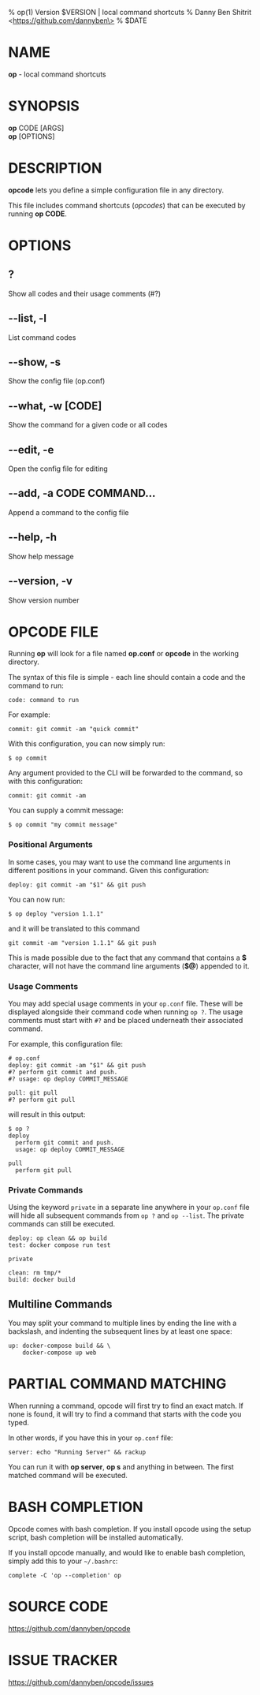 % op(1) Version $VERSION | local command shortcuts
% Danny Ben Shitrit \<https://github.com/dannyben\>
% $DATE

NAME
==================================================

**op** - local command shortcuts

SYNOPSIS
==================================================

**op** CODE [ARGS]  
**op** [OPTIONS]

DESCRIPTION
==================================================

**opcode** lets you define a simple configuration file in any directory.

This file includes command shortcuts (*opcodes*) that can be executed by
running **op CODE**.

OPTIONS
==================================================

## ?
Show all codes and their usage comments (#?)

## --list, -l
List command codes

## --show, -s
Show the config file (op.conf)

## --what, -w [CODE]
Show the command for a given code or all codes

## --edit, -e
Open the config file for editing

## --add, -a CODE COMMAND...
Append a command to the config file

## --help, -h
Show help message

## --version, -v
Show version number

OPCODE FILE
==================================================

Running **op** will look for a file named **op.conf** or **opcode** in the
working directory.

The syntax of this file is simple - each line should contain a code and the
command to run:

```shell
code: command to run
```

For example:

```shell
commit: git commit -am "quick commit"
```

With this configuration, you can now simply run:

```shell
$ op commit
```

Any argument provided to the CLI will be forwarded to the command, so with 
this configuration:

```shell
commit: git commit -am
```

You can supply a commit message:

```shell
$ op commit "my commit message"
```


### Positional Arguments

In some cases, you may want to use the command line arguments in different
positions in your command. Given this configuration:

```shell
deploy: git commit -am "$1" && git push
```

You can now run:

```shell
$ op deploy "version 1.1.1"
```

and it will be translated to this command

```shell
git commit -am "version 1.1.1" && git push
```

This is made possible due to the fact that any command that contains a **\$**
character, will not have the command line arguments (**\$\@**) appended to it.

### Usage Comments

You may add special usage comments in your `op.conf` file. These will be displayed alongside their command code when running `op ?`.  The usage comments must start with `#?` and be placed underneath their associated command. 

For example, this configuration file:

```shell
# op.conf
deploy: git commit -am "$1" && git push
#? perform git commit and push.
#? usage: op deploy COMMIT_MESSAGE

pull: git pull
#? perform git pull
```

will result in this output:

```
$ op ?
deploy
  perform git commit and push.
  usage: op deploy COMMIT_MESSAGE

pull
  perform git pull
```

### Private Commands

Using the keyword `private` in a separate line anywhere in your `op.conf` file
will hide all subsequent commands from `op ?` and `op --list`. The private
commands can still be executed.

```shell
deploy: op clean && op build
test: docker compose run test

private

clean: rm tmp/*
build: docker build

```

## Multiline Commands

You may split your command to multiple lines by ending the line with a
backslash, and indenting the subsequent lines by at least one space:

```shell
up: docker-compose build && \
    docker-compose up web
```


PARTIAL COMMAND MATCHING
==================================================

When running a command, opcode will first try to find an exact match. If none
is found, it will try to find a command that starts with the code you typed.

In other words, if you have this in your `op.conf` file:

```shell
server: echo "Running Server" && rackup
```

You can run it with **op server**, **op s** and anything in between. The first 
matched command will be executed.


BASH COMPLETION
==================================================

Opcode comes with bash completion. If you install opcode using the setup script,
bash completion will be installed automatically.

If you install opcode manually, and would like to enable bash completion, 
simply add this to your `~/.bashrc`:

```shell
complete -C 'op --completion' op
```

SOURCE CODE
==================================================

https://github.com/dannyben/opcode

ISSUE TRACKER
==================================================

https://github.com/dannyben/opcode/issues

